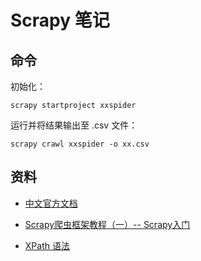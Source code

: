 # Scrapy 笔记

## 命令

初始化：

```
scrapy startproject xxspider
```

运行并将结果输出至 .csv 文件：

```
scrapy crawl xxspider -o xx.csv
```

## 资料

* [中文官方文档](https://scrapy-chs.readthedocs.io/zh_CN/latest/intro/overview.html)
* [Scrapy爬虫框架教程（一）-- Scrapy入门](https://zhuanlan.zhihu.com/p/24669128)




* [XPath 语法](http://www.w3school.com.cn/xpath/xpath_syntax.asp)